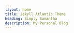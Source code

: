 ```yaml
---
layout: home
title: Jekyll Atlantic Theme
heading: Simply Samantha
description: My Personal Blog.
---
```

